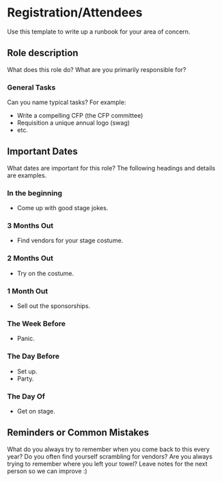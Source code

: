 # Registration/Attendees

Use this template to write up a runbook for your area of concern.

## Role description

What does this role do? What are you primarily responsible for?

### General Tasks

Can you name typical tasks? For example:

* Write a compelling CFP (the CFP committee)
* Requisition a unique annual logo (swag)
* etc.

## Important Dates

What dates are important for this role? The following headings and details are examples.

### In the beginning

* Come up with good stage jokes.

### 3 Months Out

* Find vendors for your stage costume.

### 2 Months Out

* Try on the costume.

### 1 Month Out

* Sell out the sponsorships.

### The Week Before

* Panic.

### The Day Before

* Set up.
* Party.

### The Day Of

* Get on stage.

## Reminders or Common Mistakes

What do you always try to remember when you come back to this every year? Do you often find yourself scrambling for vendors? Are you always trying to remember where you left your towel? Leave notes for the next person so we can improve :)

